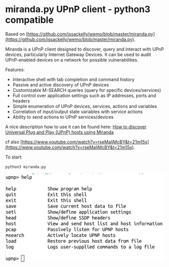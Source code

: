 # miranda.py UPnP client - python3 compatible 

Based on [https://github.com/issackelly/wemo/blob/master/miranda.py](https://github.com/issackelly/wemo/blob/master/miranda.py).

Miranda is a UPnP client designed to discover, query and interact with UPnP devices, particularly        Internet Gateway Devices. It can be used to audit UPnP-enabled devices on a network for possible         vulnerabilities.

Features:

- Interactive shell with tab completion and command history
- Passive and active discovery of UPnP devices
- Customizable M-SEARCH queries (query for specific devices/services)
- Full control over application settings such as IP addresses, ports and headers
- Simple enumeration of UPnP devices, services, actions and variables
- Correlation of input/output state variables with service actions
- Ability to send actions to UPnP services/devices


A nice description how to use it can be found here: [How to discover Universal Plug and Play (UPnP) hosts using Miranda](https://medium.com/purple-team/how-to-discover-universal-plug-and-play-upnp-hosts-using-miranda-fee1bbf30000)

cf also [https://www.youtube.com/watch?v=rseMaljMcBY&t=21m15s](https://www.youtube.com/watch?v=rseMaljMcBY&t=21m15s).

To start:

```
python3 miranda.py
```  

![](help.png)
